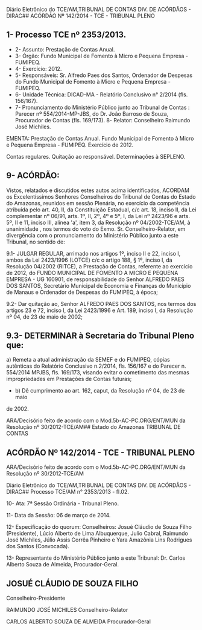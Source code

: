 Diário Eletrônico do TCE/AM,TRIBUNAL DE CONTAS DIV. DE ACÓRDÃOS - DIRAC## ACÓRDÃO Nº 142/2014 - TCE - TRIBUNAL PLENO

## 1- Processo TCE nº 2353/2013.

- 2- Assunto: Prestação de Contas Anual.
- 3- Órgão: Fundo Municipal de Fomento à Micro e Pequena Empresa - FUMIPEQ.
- 4- Exercício: 2012.
- 5-  Responsáveis: Sr.  Alfredo  Paes  dos  Santos,  Ordenador  de  Despesas  do  Fundo Municipal de Fomento à Micro e Pequena Empresa - FUMIPEQ.
- 6- Unidade Técnica: DICAD-MA - Relatório Conclusivo n° 2/2014 (fls. 156/167).
- 7-  Pronunciamento  do Ministério  Público  junto  ao Tribunal  de  Contas :  Parecer  nº 554/2014-MP-JBS, do Dr. João Barroso de Souza, Procurador de Contas (fls. 169/173). 8- Relator: Conselheiro Raimundo José Michiles.

EMENTA: Prestação  de  Contas  Anual.  Fundo Municipal de Fomento  à Micro e Pequena Empresa - FUMIPEQ. Exercício de 2012.

Contas  regulares. Quitação  ao  responsável. Determinações à SEPLENO.

## 9- ACÓRDÃO:

Vistos, relatados e discutidos estes autos acima identificados,  ACORDAM os Excelentíssimos  Senhores  Conselheiros  do  Tribunal  de  Contas  do  Estado  do Amazonas, reunidos em sessão Plenária, no exercício da competência atribuída pelo art. 40, II, da Constituição Estadual, c/c art. 18, inciso II, da Lei complementar nº 06/91, arts. 1º,  II,  2º,  4º  e  5º,  I,  da  Lei  nº  2423/96  e  arts.  5º,  II  e  11,  inciso  III,  alínea  'a',  item  3,  da Resolução  nº  04/2002-TCE/AM, à  unanimidade , nos  termos  do  voto  do  Exmo.  Sr. Conselheiro-Relator, em divergência com o pronunciamento do Ministério Público junto a este Tribunal, no sentido de:

9.1- JULGAR REGULAR, arrimado nos artigos 1º, inciso II e 22, inciso I, ambos da Lei 2423/1996 (LOTCE) c/c o artigo 188, § 1º, inciso I, da Resolução 04/2002 (RITCE), a Prestação de Contas, referente ao exercício de 2012, do FUNDO MUNICIPAL DE FOMENTO A MICRO E PEQUENA EMPRESA - UG 160901, de responsabilidade do Senhor ALFREDO PAES DOS SANTOS, Secretário Municipal de Economia e Finanças do Município de Manaus e Ordenador de Despesas do FUMIPEQ, à época;

9.2-  Dar  quitação ao,  Senhor ALFREDO  PAES  DOS  SANTOS, nos termos dos artigos 23 e 72, inciso I, da Lei 2423/1996 e Art. 189, inciso I, da Resolução nº 04, de 23 de maio de 2002;

## 9.3- DETERMINAR à Secretaria do Tribunal Pleno que:

a)  Remeta  a  atual  administração  da  SEMEF  e  do  FUMIPEQ,  cópias autênticas do Relatório Conclusivo n.2/2014, fls. 156/167 e do Parecer n. 554/2014 MPJBS,  fls.  169/173,  visando  evitar o  cometimento  das  mesmas  impropriedades  em Prestações de Contas futuras;

- b) Dê cumprimento ao art. 162, caput, da Resolução nº 04, de 23 de maio

de 2002.

ARA/Decisório feito de acordo com o Mod.5b-AC-PC.ORG/ENT/MUN da Resolução nº 30/2012-TCE/AM## Estado do Amazonas TRIBUNAL DE CONTAS

## ACÓRDÃO Nº 142/2014 - TCE - TRIBUNAL PLENO

ARA/Decisório feito de acordo com o Mod.5b-AC-PC.ORG/ENT/MUN da Resolução nº 30/2012-TCE/AM

Diário Eletrônico do TCE/AM,TRIBUNAL DE CONTAS DIV. DE ACÓRDÃOS - DIRAC## Processo TCE/AM n° 2353/2013 - fl.02.

10- Ata: 7ª Sessão Ordinária - Tribunal Pleno.

11- Data da Sessão: 06 de março de 2014.

12- Especificação do quorum: Conselheiros: Josué Cláudio de Souza Filho (Presidente), Lúcio  Alberto  de  Lima  Albuquerque,  Julio  Cabral,  Raimundo  José  Michiles,  Júlio  Assis Corrêa Pinheiro e Yara Amazônia Lins Rodrigues dos Santos (Convocada).

13-  Representante  do  Ministério  Público  junto  a  este Tribunal: Dr. Carlos  Alberto Souza de Almeida, Procurador-Geral.

## JOSUÉ CLÁUDIO DE SOUZA FILHO

Conselheiro-Presidente

RAIMUNDO JOSÉ MICHILES Conselheiro-Relator

CARLOS ALBERTO SOUZA DE ALMEIDA Procurador-Geral